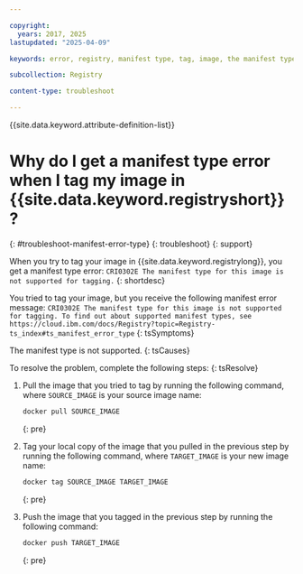 ```yaml
---

copyright:
  years: 2017, 2025
lastupdated: "2025-04-09"

keywords: error, registry, manifest type, tag, image, the manifest type for this image is not supported for tagging, CRI0302E

subcollection: Registry

content-type: troubleshoot

---
```


{{site.data.keyword.attribute-definition-list}}

# Why do I get a manifest type error when I tag my image in {{site.data.keyword.registryshort}}?
{: #troubleshoot-manifest-error-type}
{: troubleshoot}
{: support}

When you try to tag your image in {{site.data.keyword.registrylong}}, you get a manifest type error: `CRI0302E The manifest type for this image is not supported for tagging.`
{: shortdesc}

You tried to tag your image, but you receive the following manifest error message: `CRI0302E The manifest type for this image is not supported for tagging. To find out about supported manifest types, see https://cloud.ibm.com/docs/Registry?topic=Registry-ts_index#ts_manifest_error_type`
{: tsSymptoms}

The manifest type is not supported.
{: tsCauses}

To resolve the problem, complete the following steps:
{: tsResolve}

1. Pull the image that you tried to tag by running the following command, where `SOURCE_IMAGE` is your source image name:

    ```txt
    docker pull SOURCE_IMAGE
    ```
    {: pre}

2. Tag your local copy of the image that you pulled in the previous step by running the following command, where `TARGET_IMAGE` is your new image name:

    ```txt
    docker tag SOURCE_IMAGE TARGET_IMAGE
    ```
    {: pre}

3. Push the image that you tagged in the previous step by running the following command:

    ```txt
    docker push TARGET_IMAGE
    ```
    {: pre}
